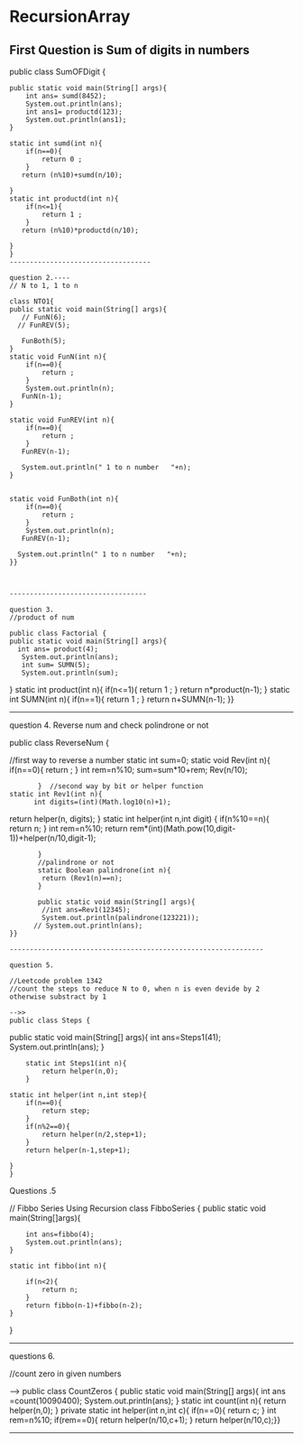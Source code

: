 # RecursionArray


First Question is Sum of digits in numbers
-----------
public class SumOFDigit {

    public static void main(String[] args){
        int ans= sumd(8452);
        System.out.println(ans);
        int ans1= productd(123);
        System.out.println(ans1);
    }
    
    static int sumd(int n){
        if(n==0){
            return 0 ;
        }
       return (n%10)+sumd(n/10);

    }
    static int productd(int n){
        if(n<=1){
            return 1 ;
        }
       return (n%10)*productd(n/10);

    }
    }
    ----------------------------------- 
    
    question 2.----
    // N to 1, 1 to n
    
    class NTO1{
    public static void main(String[] args){
       // FunN(6);
      // FunREV(5);

       FunBoth(5);
    }
    static void FunN(int n){
        if(n==0){
            return ;
        }
        System.out.println(n);
       FunN(n-1);
    }

    static void FunREV(int n){
        if(n==0){
            return ;
        }
       FunREV(n-1);
     
       System.out.println(" 1 to n number   "+n);
    }


    static void FunBoth(int n){
        if(n==0){
            return ;
        }
        System.out.println(n);
       FunREV(n-1);
     
      System.out.println(" 1 to n number   "+n);
    }}
    
    
    
    ----------------------------------
    
    question 3.
    //product of num
    
    public class Factorial {
    public static void main(String[] args){
      int ans= product(4);
       System.out.println(ans);
       int sum= SUMN(5);
       System.out.println(sum);
}
    static int product(int n){
        if(n<=1){
            return 1 ;
        }
       return n*product(n-1);
 }
    static int SUMN(int n){
        if(n==1){
            return 1 ;
        }
       return n+SUMN(n-1);
}}



----------------------------

question 4.
Reverse num and check polindrone or not

public class ReverseNum {
   
   //first way to reverse a number 
    static int sum=0;
    static void Rev(int n){
        if(n==0){
            return ; }
            int rem=n%10;
            sum=sum*10+rem;
            Rev(n/10);

           }  //second way by bit or helper function
    static int Rev1(int n){
          int digits=(int)(Math.log10(n)+1);
return helper(n, digits);
           } 
           static int helper(int n,int digit)
           {
            if(n%10==n){
                return n;
            }
            int rem=n%10;
            return rem*(int)(Math.pow(10,digit-1))+helper(n/10,digit-1);

           }
           //palindrone or not 
           static Boolean palindrone(int n){
            return (Rev1(n)==n);
           }

           public static void main(String[] args){
            //int ans=Rev1(12345);
            System.out.println(palindrone(123221));
          // System.out.println(ans);
    }}
    
    ---------------------------------------------------------------
    
    question 5.
    
    //Leetcode problem 1342
    //count the steps to reduce N to 0, when n is even devide by 2 otherwise substract by 1
    
    -->>
    public class Steps {
  
public static void main(String[] args){
            int ans=Steps1(41);
            System.out.println(ans);
        }
    
        static int Steps1(int n){
            return helper(n,0);
        }
    
    static int helper(int n,int step){
        if(n==0){
            return step;
        }
        if(n%2==0){
            return helper(n/2,step+1);
        }
        return helper(n-1,step+1);
    
    }
    }
    



Questions .5

//  Fibbo Series Using Recursion
class FibboSeries
{
    public static void main(String[]args){

        int ans=fibbo(4);
        System.out.println(ans);
    }
    
    static int fibbo(int n){

        if(n<2){
            return n;
        }
        return fibbo(n-1)+fibbo(n-2);
    }
}

------------------------------

questions 6.

//count zero in given numbers

-->
public class CountZeros {
    public static void main(String[] args){
        int ans =count(10090400);
        System.out.println(ans);
    }
    static int count(int n){
        return helper(n,0);
    }
    private static int helper(int n,int c){
        if(n==0){
            return c;
        }
       int rem=n%10;
       if(rem==0){
        return helper(n/10,c+1);
       }
       return helper(n/10,c);}}

-----------------------------



    

